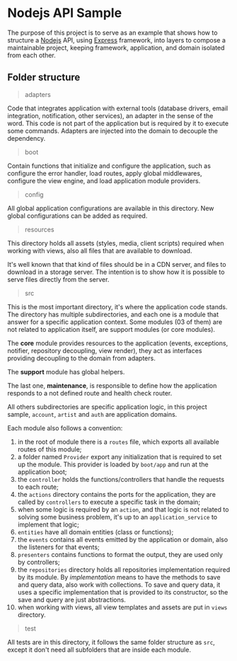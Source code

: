 # Nodejs API Sample


The purpose of this project is to serve as an example that shows how to structure a [Nodejs](https://nodejs.org/en/) API, using [Express](https://expressjs.com/) framework, into layers to compose a maintainable project, keeping framework, application, and domain isolated from each other.


## Folder structure

> adapters

Code that integrates application with external tools (database drivers, email integration, notification, other services), an adapter in the sense of the word.
This code is not part of the application but is required by it to execute some commands. Adapters are injected into the domain to decouple the dependency.


> boot

Contain functions that initialize and configure the application, such as configure the error handler, load routes, apply global middlewares, configure the view engine, and load application module providers.

> config

All global application configurations are available in this directory. New global configurations can be added as required.

> resources

This directory holds all assets (styles, media, client scripts) required when working with views, also all files that are available to download.

It's well known that that kind of files should be in a CDN server, and files to download in a storage server. The intention is to show how it is possible to serve files directly from the server. 

> src

This is the most important directory, it's where the application code stands.
The directory has multiple subdirectories, and each one is a module that answer for a specific application context.
Some modules (03 of them) are not related to application itself, are support modules (or core modules). 

The **core** module provides resources to the application (events, exceptions, notifier, repository decoupling, view render), they act as interfaces providing decoupling to the domain from adapters.

The **support** module has global helpers.

The last one, **maintenance**, is responsible to define how the application responds to a not defined route and health check router.

All others subdirectories are specific application logic, in this project sample, `account`, `artist` and `auth` are application domains.

Each module also follows a convention:
1. in the root of module there is a `routes` file, which exports all available routes of this module;
2. a folder named `Provider` export any initialization that is required to set up the module. This provider is loaded by `boot/app` and run at the application boot;
3. the `controller` holds the functions/controllers that handle the requests to each route;
4. the `actions` directory contains the ports for the application, they are called by `controllers` to execute a specific task in the domain;
5. when some logic is required by an `action`, and that logic is not related to solving some business problem, it's up to an `application_service` to implement that logic;
6. `entities` have all domain entities (class or functions);
7. the `events` contains all events emitted by the application or domain, also the listeners for that events;
8. `presenters` contains functions to format the output, they are used only by controllers;
9. the `repositories` directory holds all repositories implementation required by its module. By _implementation_ means to have the methods to save and query data, also work with collections. To save and query data, it uses a specific implementation that is provided to its constructor, so the save and query are just abstractions.
10. when working with views, all view templates and assets are put in `views` directory.

> test

All tests are in this directory, it follows the same folder structure as `src`, except it don't need all subfolders that are inside each module. 

